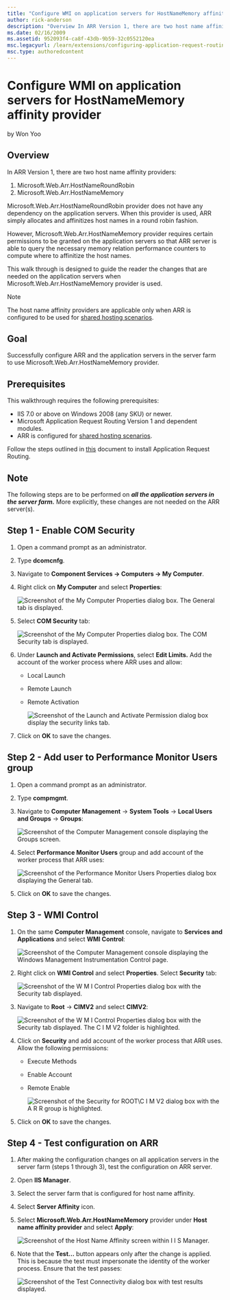 ```yaml
---
title: "Configure WMI on application servers for HostNameMemory affinity provider"
author: rick-anderson
description: "Overview In ARR Version 1, there are two host name affinity providers: Microsoft.Web.Arr.HostNameRoundRobin Microsoft.Web.Arr.HostNameMemory Microsoft.Web.Ar..."
ms.date: 02/16/2009
ms.assetid: 952093f4-ca8f-43db-9b59-32c0552120ea
msc.legacyurl: /learn/extensions/configuring-application-request-routing-arr/how-to-configure-wmi-service-on-application-servers-for-hostnamememory-affinity-provider
msc.type: authoredcontent
---
```

# Configure WMI on application servers for HostNameMemory affinity provider

by Won Yoo

## Overview

In ARR Version 1, there are two host name affinity providers:

1. Microsoft.Web.Arr.HostNameRoundRobin
2. Microsoft.Web.Arr.HostNameMemory

Microsoft.Web.Arr.HostNameRoundRobin provider does not have any dependency on the application servers. When this provider is used, ARR simply allocates and affinitizes host names in a round robin fashion.

However, Microsoft.Web.Arr.HostNameMemory provider requires certain permissions to be granted on the application servers so that ARR server is able to query the necessary memory relation performance counters to compute where to affinitize the host names.

This walk through is designed to guide the reader the changes that are needed on the application servers when Microsoft.Web.Arr.HostNameMemory provider is used.

> [!NOTE]
> The host name affinity providers are applicable only when ARR is configured to be used for [shared hosting scenarios](shared-hosting-using-application-request-routing-arr.md).

## Goal

Successfully configure ARR and the application servers in the server farm to use Microsoft.Web.Arr.HostNameMemory provider.

## Prerequisites

This walkthrough requires the following prerequisites:

- IIS 7.0 or above on Windows 2008 (any SKU) or newer.
- Microsoft Application Request Routing Version 1 and dependent modules.
- ARR is configured for [shared hosting scenarios](shared-hosting-using-application-request-routing-arr.md).

Follow the steps outlined in [this](../installing-application-request-routing-arr/install-application-request-routing.md) document to install Application Request Routing.

## Note

The following steps are to be performed on ***all the application servers in the server farm.*** More explicitly, these changes are not needed on the ARR server(s).

## Step 1 - Enable COM Security

1. Open a command prompt as an administrator.
2. Type **dcomcnfg**.
3. Navigate to **Component Services -&gt; Computers -&gt; My Computer**.
4. Right click on **My Computer** and select **Properties**:

    ![Screenshot of the My Computer Properties dialog box. The General tab is displayed.](how-to-configure-wmi-service-on-application-servers-for-hostnamememory-affinity-provider/_static/image2.jpg)
5. Select **COM Security** tab:

    ![Screenshot of the My Computer Properties dialog box. The COM Security tab is displayed.](how-to-configure-wmi-service-on-application-servers-for-hostnamememory-affinity-provider/_static/image4.jpg)
6. Under **Launch and Activate Permissions**, select **Edit Limits.** Add the account of the worker process where ARR uses and allow:

   - Local Launch
   - Remote Launch
   - Remote Activation

     ![Screenshot of the Launch and Activate Permission dialog box display the security links tab.](how-to-configure-wmi-service-on-application-servers-for-hostnamememory-affinity-provider/_static/image6.jpg)
7. Click on **OK** to save the changes.

## Step 2 - Add user to Performance Monitor Users group

1. Open a command prompt as an administrator.
2. Type **compmgmt**.
3. Navigate to **Computer Management** -&gt; **System Tools** -&gt; **Local Users and Groups** -&gt; **Groups**:

    ![Screenshot of the Computer Management console displaying the Groups screen.](how-to-configure-wmi-service-on-application-servers-for-hostnamememory-affinity-provider/_static/image8.jpg)
4. Select **Performance Monitor Users** group and add account of the worker process that ARR uses:

    ![Screenshot of the Performance Monitor Users Properties dialog box displaying the General tab.](how-to-configure-wmi-service-on-application-servers-for-hostnamememory-affinity-provider/_static/image10.jpg)
5. Click on **OK** to save the changes.

## Step 3 - WMI Control

1. On the same **Computer Management** console, navigate to **Services and Applications** and select **WMI Control**:

    ![Screenshot of the Computer Management console displaying the Windows Management Instrumentation Control page.](how-to-configure-wmi-service-on-application-servers-for-hostnamememory-affinity-provider/_static/image12.jpg)
2. Right click on **WMI Control** and select **Properties**. Select **Security** tab:

    ![Screenshot of the W M I Control Properties dialog box with the Security tab displayed.](how-to-configure-wmi-service-on-application-servers-for-hostnamememory-affinity-provider/_static/image14.jpg)
3. Navigate to **Root** -&gt; **CIMV2** and select **CIMV2**:

    ![Screenshot of the W M I Control Properties dialog box with the Security tab displayed. The C I M V2 folder is highlighted.](how-to-configure-wmi-service-on-application-servers-for-hostnamememory-affinity-provider/_static/image16.jpg)
4. Click on **Security** and add account of the worker process that ARR uses. Allow the following permissions:

   - Execute Methods
   - Enable Account
   - Remote Enable

     ![Screenshot of the Security for ROOT\C I M V2 dialog box with the A R R group is highlighted.](how-to-configure-wmi-service-on-application-servers-for-hostnamememory-affinity-provider/_static/image18.jpg)
5. Click on **OK** to save the changes.

## Step 4 - Test configuration on ARR

1. After making the configuration changes on all application servers in the server farm (steps 1 through 3), test the configuration on ARR server.
2. Open **IIS Manager**.
3. Select the server farm that is configured for host name affinity.
4. Select **Server Affinity** icon.
5. Select **Microsoft.Web.Arr.HostNameMemory** provider under **Host name affinity provider** and select **Apply**:

    ![Screenshot of the Host Name Affinity screen within I I S Manager.](how-to-configure-wmi-service-on-application-servers-for-hostnamememory-affinity-provider/_static/image20.jpg)
6. Note that the **Test...** button appears only after the change is applied. This is because the test must impersonate the identity of the worker process. Ensure that the test passes:

    ![Screenshot of the Test Connectivity dialog box with test results displayed.](how-to-configure-wmi-service-on-application-servers-for-hostnamememory-affinity-provider/_static/image22.jpg)
